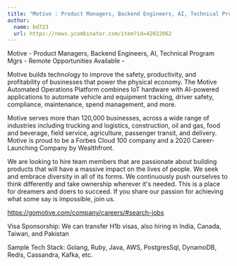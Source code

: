 ```yaml
---
title: "Motive : Product Managers, Backend Engineers, AI, Technical Program Mgrs"
author:
  name: bd723
  url: https://news.ycombinator.com/item?id=42022062
---
```

Motive - Product Managers, Backend Engineers, AI, Technical Program Mgrs - Remote Opportunities Available -

Motive builds technology to improve the safety, productivity, and profitability of businesses that power the physical economy. The Motive Automated Operations Platform combines IoT hardware with AI-powered applications to automate vehicle and equipment tracking, driver safety, compliance, maintenance, spend management, and more.

Motive serves more than 120,000 businesses, across a wide range of industries including trucking and logistics, construction, oil and gas, food and beverage, field service, agriculture, passenger transit, and delivery. Motive is proud to be a Forbes Cloud 100 company and a 2020 Career-Launching Company by Wealthfront.

We are looking to hire team members that are passionate about building products that will have a massive impact on the lives of people. We seek and embrace diversity in all of its forms. We continuously push ourselves to think differently and take ownership wherever it&#x27;s needed. This is a place for dreamers and doers to succeed. If you share our passion for achieving what some say is impossible, join us.

<a href="https:&#x2F;&#x2F;gomotive.com&#x2F;company&#x2F;careers&#x2F;#search-jobs" rel="nofollow">https:&#x2F;&#x2F;gomotive.com&#x2F;company&#x2F;careers&#x2F;#search-jobs</a>

Visa Sponsorship: We can transfer H1b visas, also hiring in India, Canada, Taiwan, and Pakistan

Sample Tech Stack: Golang, Ruby, Java, AWS, PostgresSql, DynamoDB, Redis, Cassandra, Kafka, etc.
<JobApplication />
